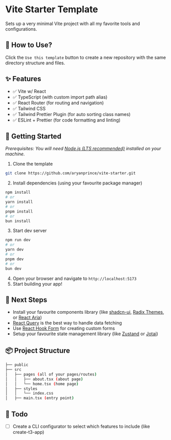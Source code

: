 # Vite Starter Template

Sets up a very minimal Vite project with all my favorite tools and configurations.

## 🤔 How to Use?

Click the `Use this template` button to create a new repository with the same directory structure and files.

## ✨ Features

- ✅ Vite w/ React
- ✅ TypeScript (with custom import path alias)
- ✅ React Router (for routing and navigation)
- ✅ Tailwind CSS
- ✅ Tailwind Prettier Plugin (for auto sorting class names)
- ✅ ESLint + Prettier (for code formatting and linting)

## 🚀 Getting Started

_Prerequisites: You will need [Node.js (LTS recommended)](https://nodejs.org/en/) installed on your machine._

1. Clone the template

```bash
git clone https://github.com/aryanprince/vite-starter.git
```

2. Install dependencies (using your favourite package manager)

```bash
npm install
# or
yarn install
# or
pnpm install
# or
bun install
```

3. Start dev server

```bash
npm run dev
# or
yarn dev
# or
pnpm dev
# or
bun dev
```

4. Open your browser and navigate to `http://localhost:5173`
5. Start building your app!

## 🚀 Next Steps

- Install your favourite components library (like [shadcn-ui](https://ui.shadcn.com/), [Radix Themes](https://www.radix-ui.com/), or [React Aria](https://react-spectrum.adobe.com/react-aria/))
- [React Query](https://tanstack.com/query/v3/) is the best way to handle data fetching
- Use [React Hook Form](https://react-hook-form.com/) for creating custom forms
- Setup your favourite state management library (like [Zustand](https://github.com/pmndrs/zustand) or [Jotai](https://jotai.org/))

## 📦 Project Structure

```bash
├── public
├── src
│   ├── pages (all of your pages/routes)
│   │   ├── about.tsx (about page)
│   │   └── home.tsx (home page)
│   ├── styles
│   │   └── index.css
│   ├── main.tsx (entry point)
```

## 📝 Todo

- [ ] Create a CLI configurator to select which features to include (like create-t3-app)
